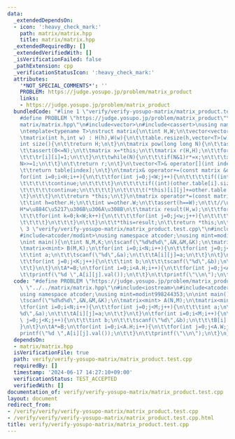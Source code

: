 ```yaml
---
data:
  _extendedDependsOn:
  - icon: ':heavy_check_mark:'
    path: matrix/matrix.hpp
    title: matrix/matrix.hpp
  _extendedRequiredBy: []
  _extendedVerifiedWith: []
  _isVerificationFailed: false
  _pathExtension: cpp
  _verificationStatusIcon: ':heavy_check_mark:'
  attributes:
    '*NOT_SPECIAL_COMMENTS*': ''
    PROBLEM: https://judge.yosupo.jp/problem/matrix_product
    links:
    - https://judge.yosupo.jp/problem/matrix_product
  bundledCode: "#line 1 \"verify/verify-yosupo-matrix/matrix_product.test.cpp\"\n\
    #define PROBLEM \"https://judge.yosupo.jp/problem/matrix_product\"\n#line 1 \"\
    matrix/matrix.hpp\"\n#include<vector>\n#include<cassert>\nusing namespace std;\n\
    \ntemplate<typename T>\nstruct matrix{\n\tint H,W;\n\tvector<vector<T>> table;\n\
    \tmatrix(int h,int w) : H(h),W(w){\n\t\ttable.resize(h,vector<T>(w));\n\t}\n\t\
    int size(){\n\t\treturn H;\n\t}\n\tmatrix pow(long long N){\n\t\tassert(H==W);\n\
    \t\tassert(0<=N);\n\t\tmatrix x=*this;\n\t\tmatrix r(H,H);\n\t\tfor(int i=0;i<H;i++){\n\
    \t\t\tr[i][i]=1;\n\t\t}\n\t\twhile(N){\n\t\t\tif(N&1)r*=x;\n\t\t\tx*=x;\n\t\t\t\
    N>>=1;\n\t\t}\n\t\treturn r;\n\t}\n\tvector<T>& operator[](int index){\n\t\tassert(index<H);\n\
    \t\treturn table[index];\n\t}\n\tmatrix& operator+=(const matrix &other){\n\t\t\
    for(int i=0;i<H;i++){\n\t\t\tfor(int j=0;j<W;j++){\n\t\t\t\tif((int)(other.table.size())<=i){\n\
    \t\t\t\t\tcontinue;\n\t\t\t\t}\n\t\t\t\tif((int)(other.table[i].size())<=j){\n\
    \t\t\t\t\tcontinue;\n\t\t\t\t}\n\t\t\t\t(*this)[i][j]+=other.table[i][j];\n\t\t\
    \t}\n\t\t}\n\t\treturn *this;\n\t}\n\tmatrix operator*=(const matrix &other){\n\
    \t\tint h=other.H;\n\t\tint w=other.W;\n\t\tassert(h==W);\n\t\t//\u7D50\u679C\u306F\
    H*w\u884C\u5217\u306B\u306A\u308B\n\t\tmatrix result(H,w);\n\t\tfor(int i=0;i<H;i++){\n\
    \t\t\tfor(int k=0;k<W;k++){\n\t\t\t\tfor(int j=0;j<w;j++){\n\t\t\t\t\tresult.table[i][j]+=table[i][k]*other.table[k][j];\n\
    \t\t\t\t}\n\t\t\t}\n\t\t}\n\t\t*this=result;\n\t\treturn *this;\n\t}\n};\n#line\
    \ 3 \"verify/verify-yosupo-matrix/matrix_product.test.cpp\"\n#include<iostream>\n\
    #include<atcoder/modint>\nusing namespace atcoder;\nusing mint=modint998244353;\n\
    \nint main(){\n\tint N,M,K;\n\tscanf(\"%d%d%d\",&N,&M,&K);\n\tmatrix<mint> A(N,M);\n\
    \tmatrix<mint> B(M,K);\n\tfor(int i=0;i<N;i++){\n\t\tfor(int j=0;j<M;j++){\n\t\
    \t\tint a;\n\t\t\tscanf(\"%d\",&a);\n\t\t\tA[i][j]=a;\n\t\t}\n\t}\n\tfor(int i=0;i<M;i++){\n\
    \t\tfor(int j=0;j<K;j++){\n\t\t\tint b;\n\t\t\tscanf(\"%d\",&b);\n\t\t\tB[i][j]=b;\n\
    \t\t}\n\t}\n\tA*=B;\n\tfor(int i=0;i<A.H;i++){\n\t\tfor(int j=0;j<A.W;j++){\n\t\
    \t\tprintf(\"%d \",A[i][j].val());\n\t\t}\n\t\tprintf(\"\\n\");\n\t}\n}\n"
  code: "#define PROBLEM \"https://judge.yosupo.jp/problem/matrix_product\"\n#include\
    \ \"../../matrix/matrix.hpp\"\n#include<iostream>\n#include<atcoder/modint>\n\
    using namespace atcoder;\nusing mint=modint998244353;\n\nint main(){\n\tint N,M,K;\n\
    \tscanf(\"%d%d%d\",&N,&M,&K);\n\tmatrix<mint> A(N,M);\n\tmatrix<mint> B(M,K);\n\
    \tfor(int i=0;i<N;i++){\n\t\tfor(int j=0;j<M;j++){\n\t\t\tint a;\n\t\t\tscanf(\"\
    %d\",&a);\n\t\t\tA[i][j]=a;\n\t\t}\n\t}\n\tfor(int i=0;i<M;i++){\n\t\tfor(int\
    \ j=0;j<K;j++){\n\t\t\tint b;\n\t\t\tscanf(\"%d\",&b);\n\t\t\tB[i][j]=b;\n\t\t\
    }\n\t}\n\tA*=B;\n\tfor(int i=0;i<A.H;i++){\n\t\tfor(int j=0;j<A.W;j++){\n\t\t\t\
    printf(\"%d \",A[i][j].val());\n\t\t}\n\t\tprintf(\"\\n\");\n\t}\n}\n"
  dependsOn:
  - matrix/matrix.hpp
  isVerificationFile: true
  path: verify/verify-yosupo-matrix/matrix_product.test.cpp
  requiredBy: []
  timestamp: '2024-06-17 14:27:10+09:00'
  verificationStatus: TEST_ACCEPTED
  verifiedWith: []
documentation_of: verify/verify-yosupo-matrix/matrix_product.test.cpp
layout: document
redirect_from:
- /verify/verify/verify-yosupo-matrix/matrix_product.test.cpp
- /verify/verify/verify-yosupo-matrix/matrix_product.test.cpp.html
title: verify/verify-yosupo-matrix/matrix_product.test.cpp
---
```

